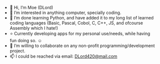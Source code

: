 - 👋 Hi, I’m Moe (DLord)
- 👀 I’m interested in anything computer, specially coding.
- 🌱 I’m done learning Python, and have added it to my long list of learned coding languages (Basic, Pascal, Cobol, C, C++, JS, and ofcourse Assembly which I hate!)    
- ⭐ Currently developing apps for my personal use/needs, while having fun doing so.  :relaxed:    
- 💞️ I’m willing to collaborate on any non-profit programming/development project.
- 📫 I could be reached via email: DLord420@mail.com

<!---
DLord420/DLord420 is a ✨ special ✨ repository because its `README.md` (this file) appears on your GitHub profile.
You can click the Preview link to take a look at your changes.
--->
